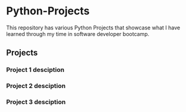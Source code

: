 # Python-Projects

This repository has various Python Projects that showcase what I have learned through my time in software developer bootcamp. 

## Projects



### Project 1 desciption

### Project 2 desciption

### Project 3 desciption
